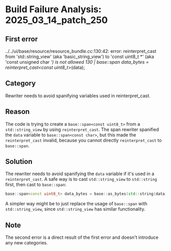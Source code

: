# Build Failure Analysis: 2025_03_14_patch_250

## First error

../../ui/base/resource/resource_bundle.cc:130:42: error: reinterpret_cast from 'std::string_view' (aka 'basic_string_view<char>') to 'const uint8_t *' (aka 'const unsigned char *') is not allowed
  130 |   base::span<const uint8_t> data_bytes = reinterpret_cast<const uint8_t*>(data);

## Category
Rewriter needs to avoid spanifying variables used in reinterpret_cast.

## Reason
The code is trying to create a `base::span<const uint8_t>` from a `std::string_view` by using `reinterpret_cast`. The span rewriter spanified the `data` variable to `base::span<const char>`, but this made the `reinterpret_cast` invalid, because you cannot directly `reinterpret_cast` to `base::span`.

## Solution
The rewriter needs to avoid spanifying the `data` variable if it's used in a `reinterpret_cast`. A safe way is to cast `std::string_view` to `std::string` first, then cast to `base::span`:

```c++
base::span<const uint8_t> data_bytes = base::as_bytes(std::string(data));
```

A simpler way might be to just replace the usage of `base::span` with `std::string_view`, since `std::string_view` has similar functionality.

## Note
The second error is a direct result of the first error and doesn't introduce any new categories.
